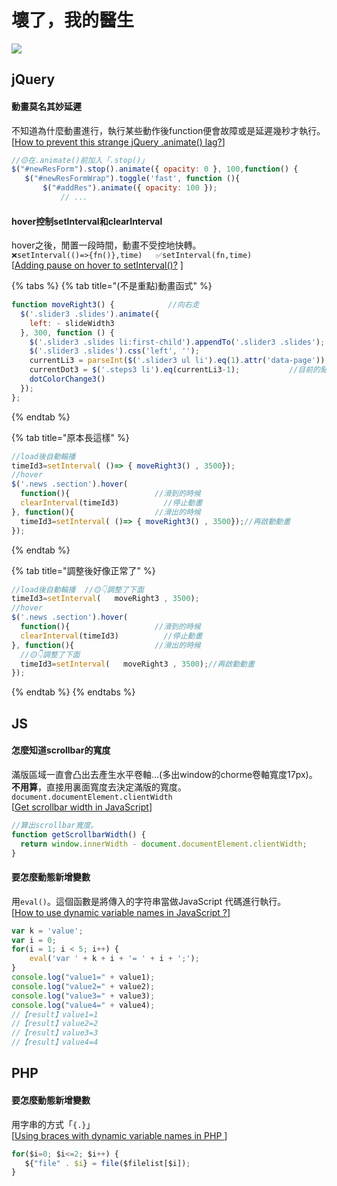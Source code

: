 # 壞了，我的醫生

![](https://scontent.ftpe8-1.fna.fbcdn.net/v/t1.0-9/22688337_373357853121512_1359550471304573685_n.png?_nc_cat=105&_nc_sid=09cbfe&_nc_ohc=PYhES7me9w8AX8uC9UA&_nc_ht=scontent.ftpe8-1.fna&oh=ae50ca5a806320eac362dfe47726d524&oe=5F7A59F7)

## jQuery

#### 動畫莫名其妙延遲

不知道為什麼動畫進行，執行某些動作後function便會故障或是延遲幾秒才執行。  
\[[How to prevent this strange jQuery .animate\(\) lag?](https://stackoverflow.com/questions/14613498/how-to-prevent-this-strange-jquery-animate-lag)\]

```javascript
//🟡在.animate()前加入「.stop()」
$("#newResForm").stop().animate({ opacity: 0 }, 100,function() {
   $("#newResFormWrap").toggle('fast', function (){
       $("#addRes").animate({ opacity: 100 }); 
           // ...
```

#### hover控制setInterval和clearInterval

hover之後，閒置一段時間，動畫不受控地快轉。  
`❌setInterval(()=>{fn()},time)  
✅setInterval(fn,time)`  
\[[Adding pause on hover to setInterval\(\)?](https://stackoverflow.com/questions/10913703/adding-pause-on-hover-to-setinterval)\]

{% tabs %}
{% tab title="\(不是重點\)動畫函式" %}
```javascript
function moveRight3() {            //向右走
  $('.slider3 .slides').animate({
    left: - slideWidth3
  }, 300, function () {
    $('.slider3 .slides li:first-child').appendTo('.slider3 .slides');
    $('.slider3 .slides').css('left', '');
    currentLi3 = parseInt($('.slider3 ul li').eq(1).attr('data-page'));//目前slide在第幾頁(數值)
    currentDot3 = $('.steps3 li').eq(currentLi3-1);           //目前的點點在第幾個(物件)
    dotColorChange3()
  });
};
```
{% endtab %}

{% tab title="原本長這樣" %}
```javascript
//load後自動輪播
timeId3=setInterval( ()=> { moveRight3() , 3500});
//hover
$('.news .section').hover(
  function(){                   //滑到的時候
  clearInterval(timeId3)          //停止動畫
}, function(){                  //滑出的時候
  timeId3=setInterval( ()=> { moveRight3() , 3500});//再啟動動畫
});
```
{% endtab %}

{% tab title="調整後好像正常了" %}
```javascript
//load後自動輪播  //🟡👇調整了下面
timeId3=setInterval(   moveRight3 , 3500);
//hover
$('.news .section').hover(
  function(){                   //滑到的時候
  clearInterval(timeId3)          //停止動畫
}, function(){                  //滑出的時候
  //🟡👇調整了下面
  timeId3=setInterval(   moveRight3 , 3500);//再啟動動畫
});
```
{% endtab %}
{% endtabs %}

## JS

#### 怎麼知道scrollbar的寬度

滿版區域一直會凸出去產生水平卷軸...\(多出window的chorme卷軸寬度17px\)。  
**不用算**，直接用裏面寬度去決定滿版的寬度。  
`document.documentElement.clientWidth`  
\[[Get scrollbar width in JavaScript](https://muffinman.io/get-scrollbar-width-in-javascript/)\]

```javascript
//算出scrollbar寬度。
function getScrollbarWidth() {
  return window.innerWidth - document.documentElement.clientWidth;
}
```

#### 要怎麼動態新增變數

用`eval()`。這個函數是將傳入的字符串當做JavaScript 代碼進行執行。  
\[[How to use dynamic variable names in JavaScript ?](https://www.geeksforgeeks.org/how-to-use-dynamic-variable-names-in-javascript/)\]

```javascript
var k = 'value'; 
var i = 0; 
for(i = 1; i < 5; i++) { 
    eval('var ' + k + i + '= ' + i + ';'); 
} 
console.log("value1=" + value1); 
console.log("value2=" + value2); 
console.log("value3=" + value3); 
console.log("value4=" + value4); 
//【result】value1=1
//【result】value2=2
//【result】value3=3
//【result】value4=4
```

## PHP

#### 要怎麼動態新增變數

用字串的方式「`{.}`」  
\[[Using braces with dynamic variable names in PHP](https://stackoverflow.com/questions/9257505/using-braces-with-dynamic-variable-names-in-php)\]

```javascript
for($i=0; $i<=2; $i++) {
   ${"file" . $i} = file($filelist[$i]);
}
```


